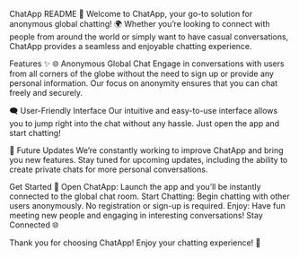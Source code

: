 ChatApp README 📱
Welcome to ChatApp, your go-to solution for anonymous global chatting! 🌍 Whether you’re looking to connect with people from around the world or simply want to have casual conversations, ChatApp provides a seamless and enjoyable chatting experience.

Features ✨
🌐 Anonymous Global Chat
Engage in conversations with users from all corners of the globe without the need to sign up or provide any personal information. Our focus on anonymity ensures that you can chat freely and securely.

🗨️ User-Friendly Interface
Our intuitive and easy-to-use interface allows you to jump right into the chat without any hassle. Just open the app and start chatting!

🚀 Future Updates
We’re constantly working to improve ChatApp and bring you new features. Stay tuned for upcoming updates, including the ability to create private chats for more personal conversations.

Get Started 🚀
Open ChatApp: Launch the app and you’ll be instantly connected to the global chat room.
Start Chatting: Begin chatting with other users anonymously. No registration or sign-up is required.
Enjoy: Have fun meeting new people and engaging in interesting conversations!
Stay Connected 🌐

Thank you for choosing ChatApp! Enjoy your chatting experience! 🎉
